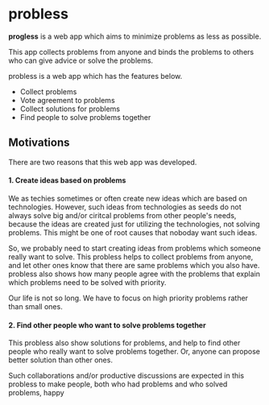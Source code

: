 probless
========

**progless** is a web app which aims to minimize problems as less as possible.

This app collects problems from anyone and binds the problems to others who can give advice or solve the problems.

probless is a web app which has the features below.

* Collect problems
* Vote agreement to problems
* Collect solutions for problems
* Find people to solve problems together

Motivations
-----------

There are two reasons that this web app was developed.

#### 1. Create ideas based on problems

We as techies sometimes or often create new ideas which are based on technologies. However, such ideas from technologies as seeds do not always solve big and/or ciritcal problems from other people's needs, because the ideas are created just for utilizing the technologies, not solving problems. This might be one of root causes that noboday want such ideas.

So, we probably need to start creating ideas from problems which someone really want to solve. This probless helps to collect problems from anyone, and let other ones know that there are same problems which you also have. probless also shows how many people agree with the problems that explain which problems need to be solved with priority.

Our life is not so long. We have to focus on high priority problems rather than small ones.

#### 2. Find other people who want to solve problems together

This probless also show solutions for problems, and help to find other people who really want to solve problems together. Or, anyone can propose better solution than other ones.

Such collaborations and/or productive discussions are expected in this probless to make people, both who had problems and who solved problems, happy

